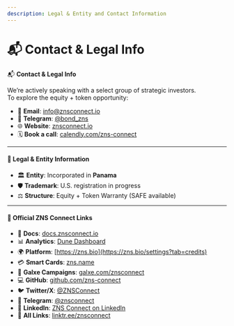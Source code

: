 ```yaml
---
description: Legal & Entity and Contact Information
---
```


# 📬 Contact & Legal Info

📬 **Contact & Legal Info**

We’re actively speaking with a select group of strategic investors.\
To explore the equity + token opportunity:

* 📧 **Email**: [info@znsconnect.io](mailto:info@znsconnect.io)
* 💬 **Telegram**: [@bond\_zns](https://t.me/bond_zns)
* 🌐 **Website**: [znsconnect.io](https://znsconnect.io/)
* 🗓️ **Book a call**: [calendly.com/zns-connect](https://calendly.com/zns-connect)

***

#### 🧾 **Legal & Entity Information**

* 🏛 **Entity**: Incorporated in **Panama**
* 🛡 **Trademark**: U.S. registration in progress
* ⚖️ **Structure**: Equity + Token Warranty (SAFE available)

***

#### 🔗 **Official ZNS Connect Links**

* 🧠 **Docs**: [docs.znsconnect.io](https://docs.znsconnect.io/)
* 📊 **Analytics**: [Dune Dashboard](https://dune.com/zns/zns-connect)
* 🌍 **Platform**: [https://zns.bio](https://zns.bio/settings?tab=credits)
* 💳 **Smart Cards**: [zns.name](https://zns.name/)
* 👥 **Galxe Campaigns**: [galxe.com/znsconnect](https://galxe.com/znsconnect)
* 💻 **GitHub**: [github.com/zns-connect](https://github.com/zns-connect)
* 🐦 **Twitter/X**: [@ZNSConnect](https://twitter.com/ZNSConnect)
* 📣 **Telegram**: [@znsconnect](https://t.me/znsconnect)
* 💼 **LinkedIn**: [ZNS Connect on LinkedIn](https://www.linkedin.com/company/zns-connect/)
* 🔗 **All Links**: [linktr.ee/znsconnect](https://linktr.ee/znsconnect)
